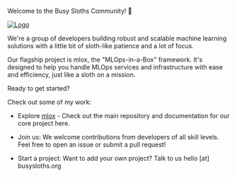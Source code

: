 Welcome to the Busy Sloths Community! 🦥

[![Logo](https://github.com/BusySloths/.github/blob/e69c8850d31be18b3da868e92bca58392c7f39a4/profile/BusySlothBanner1.jpg)](Logo)

We're a group of developers building robust and scalable machine learning solutions with a little bit of sloth-like patience and a lot of focus.

Our flagship project is mlox, the "MLOps-in-a-Box" framework. It's designed to help you handle MLOps services and infrastructure with ease and efficiency, just like a sloth on a mission.

Ready to get started?

Check out some of my work:
* Explore [mlox](https://github.com/busysloths/mlox) - Check out the main repository and documentation for our core project here.

* Join us: We welcome contributions from developers of all skill levels. Feel free to open an issue or submit a pull request!

* Start a project: Want to add your own project? Talk to us hello [at] busysloths.org
